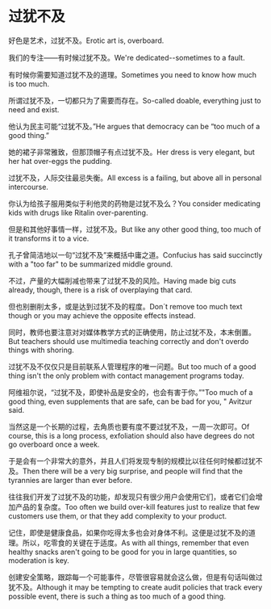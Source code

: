 # 过犹不及

<p><span class="chinese">好色是艺术，过犹不及。</span><span class="english">Erotic art is, overboard.</span></p>

<p><span class="chinese">我们的专注——有时候过犹不及。</span><span class="english">We're dedicated--sometimes to a fault.</span></p>

<p><span class="chinese">有时候你需要知道过犹不及的道理。</span><span class="english">Sometimes you need to know how much is too much.</span></p>

<p><span class="chinese">所谓过犹不及，一切都只为了需要而存在。</span><span class="english">So-called doable, everything just to need and exist.</span></p>

<p><span class="chinese">他认为民主可能“过犹不及。”</span><span class="english">He argues that democracy can be “too much of a good thing.”</span></p>

<p><span class="chinese">她的裙子非常雅致，但那顶帽子有点过犹不及。</span><span class="english">Her dress is very elegant, but her hat over-eggs the pudding.</span></p>

<p><span class="chinese">过犹不及，人际交往最忌失衡。</span><span class="english">All excess is a failing, but above all in personal intercourse.</span></p>

<p><span class="chinese">你认为给孩子服用类似于利他灵的药物是过犹不及么？</span><span class="english">You consider medicating kids with drugs like Ritalin over-parenting.</span></p>

<p><span class="chinese">但是和其他好事情一样，过犹不及。</span><span class="english">But like any other good thing, too much of it transforms it to a vice.</span></p>

<p><span class="chinese">孔子曾简洁地以一句“过犹不及”来概括中庸之道。</span><span class="english">Confucius has said succinctly with a "too far" to be summarized middle ground.</span></p>

<p><span class="chinese">不过，产量的大幅削减也带来了过犹不及的风险。</span><span class="english">Having made big cuts already, though, there is a risk of overplaying that card.</span></p>

<p><span class="chinese">但也别删削太多，或是达到过犹不及的程度。</span><span class="english">Don´t remove too much text though or you may achieve the opposite effects instead.</span></p>

<p><span class="chinese">同时，教师也要注意对对媒体教学方式的正确使用，防止过犹不及，本末倒置。</span><span class="english">But teachers should use multimedia teaching correctly and don't overdo things with shoring.</span></p>

<p><span class="chinese">过犹不及不仅仅只是目前联系人管理程序的唯一问题。</span><span class="english">But too much of a good thing isn't the only problem with contact management programs today.</span></p>

<p><span class="chinese">阿维祖尔说，“过犹不及，即使补品是安全的，也会有害于你。”</span><span class="english">"Too much of a good thing, even supplements that are safe, can be bad for you, " Avitzur said.</span></p>

<p><span class="chinese">当然这是一个长期的过程，去角质也要有度不要过犹不及，一周一次即可。</span><span class="english">Of course, this is a long process, exfoliation should also have degrees do not go overboard once a week.</span></p>

<p><span class="chinese">于是会有一个非常大的意外，并且人们将发现专制的规模比以往任何时候都过犹不及。</span><span class="english">Then there will be a very big surprise, and people will find that the tyrannies are larger than ever before.</span></p>

<p><span class="chinese">往往我们开发了过犹不及的功能，却发现只有很少用户会使用它们，或者它们会增加产品的复杂度。</span><span class="english">Too often we build over-kill features just to realize that few customers use them, or that they add complexity to your product.</span></p>

<p><span class="chinese">记住，即使是健康食品，如果你吃得太多也会对身体不利。这便是过犹不及的道理。所以，吃零食的关键在于适度。</span><span class="english">As with all things, remember that even healthy snacks aren't going to be good for you in large quantities, so moderation is key.</span></p>

<p><span class="chinese">创建安全策略，跟踪每一个可能事件，尽管很容易就会这么做，但是有句话叫做过犹不及。</span><span class="english">Although it may be tempting to create audit policies that track every possible event, there is such a thing as too much of a good thing.</span></p>

